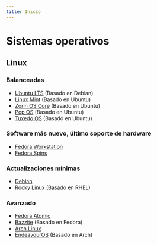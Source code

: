 ```yaml
---
title: Inicio
---
```


# Sistemas operativos

## Linux

### Balanceadas

- [Ubuntu LTS](https://ubuntu.com/download/desktop) (Basado en Debian)
- [Linux Mint](https://linuxmint.com/) (Basado en Ubuntu)
- [Zorin OS Core](https://zorin.com/os/) (Basado en Ubuntu)
- [Pop OS](https://pop.system76.com/) (Basado en Ubuntu)
- [Tuxedo OS](https://www.tuxedocomputers.com/en/TUXEDO-OS_1.tuxedo) (Basado en Ubuntu)

### Software más nuevo, último soporte de hardware

- [Fedora Workstation](https://fedoraproject.org/workstation/)
- [Fedora Spins](https://fedoraproject.org/spins/)

### Actualizaciones mínimas

- [Debian](https://www.debian.org/)
- [Rocky Linux](https://rockylinux.org/) (Basado en RHEL)

### Avanzado

- [Fedora Atomic](https://fedoraproject.org/atomic-desktops/)
- [Bazzite](https://bazzite.gg/) (Basado en Fedora)
- [Arch Linux](https://archlinux.org/)
- [EndeavourOS](https://endeavouros.com/) (Basado en Arch)
